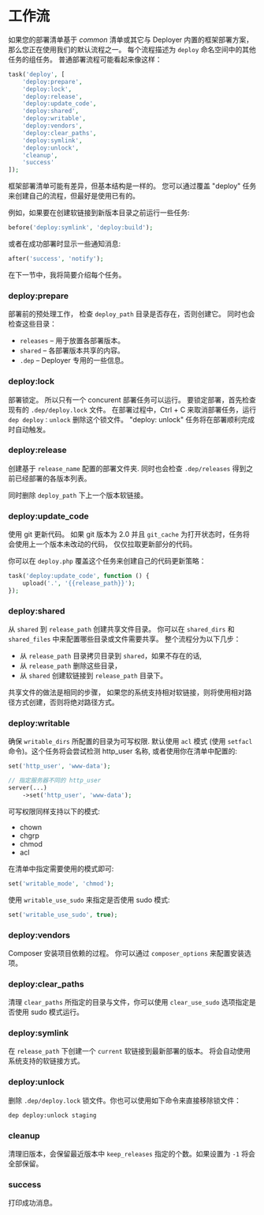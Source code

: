 # 工作流

如果您的部署清单基于 *common* 清单或其它与 Deployer 内置的框架部署方案，那么您正在使用我们的默认流程之一。
每个流程描述为 `deploy` 命名空间中的其他任务的组任务。 普通部署流程可能看起来像这样：

```php
task('deploy', [
    'deploy:prepare',
    'deploy:lock',
    'deploy:release',
    'deploy:update_code',
    'deploy:shared',
    'deploy:writable',
    'deploy:vendors',
    'deploy:clear_paths',
    'deploy:symlink',
    'deploy:unlock',
    'cleanup',
    'success'
]);
```

框架部署清单可能有差异，但基本结构是一样的。 您可以通过覆盖 "deploy" 任务来创建自己的流程，但最好是使用已有的。

例如，如果要在创建软链接到新版本目录之前运行一些任务:

```php
before('deploy:symlink', 'deploy:build');
```

或者在成功部署时显示一些通知消息:

```php
after('success', 'notify');
```

在下一节中，我将简要介绍每个任务。

### deploy:prepare

部署前的预处理工作， 检查 `deploy_path` 目录是否存在，否则创建它。 同时也会检查这些目录：

* `releases` – 用于放置各部署版本。
* `shared` – 各部署版本共享的内容。
* `.dep` – Deployer 专用的一些信息。

### deploy:lock

部署锁定。 所以只有一个 concurent 部署任务可以运行。 要锁定部署，首先检查现有的 `.dep/deploy.lock` 文件。 在部署过程中，Ctrl + C 来取消部署任务，运行 `dep deploy：unlock` 删除这个锁文件。 "deploy: unlock" 任务将在部署顺利完成时自动触发。

### deploy:release

创建基于 `release_name` 配置的部署文件夹. 同时也会检查 `.dep/releases` 得到之前已经部署的各版本列表。

同时删除 `deploy_path` 下上一个版本软链接。

### deploy:update_code

使用 git 更新代码。 如果 git 版本为 2.0 并且 `git_cache` 为打开状态时，任务将会使用上一个版本未改动的代码， 仅仅拉取更新部分的代码。

你可以在 `deploy.php` 覆盖这个任务来创建自己的代码更新策略：

```php
task('deploy:update_code', function () {
    upload('.', '{{release_path}}');
});
```

### deploy:shared

从 `shared` 到 `release_path` 创建共享文件目录。 你可以在 `shared_dirs` 和 `shared_files` 中来配置哪些目录或文件需要共享。 整个流程分为以下几步：

* 从 `release_path` 目录拷贝目录到 `shared`，如果不存在的话,
* 从 `release_path` 删除这些目录，
* 从 `shared` 创建软链接到 `release_path` 目录下。

共享文件的做法是相同的步骤， 如果您的系统支持相对软链接，则将使用相对路径方式创建，否则将绝对路径方式。

### deploy:writable

确保 `writable_dirs` 所配置的目录为可写权限. 默认使用 `acl` 模式 (使用 `setfacl` 命令)。这个任务将会尝试检测 http_user 名称, 或者使用你在清单中配置的:

```php
set('http_user', 'www-data');

// 指定服务器不同的 http_user
server(...)
    ->set('http_user', 'www-data');
```

可写权限同样支持以下的模式:

* chown
* chgrp
* chmod
* acl

在清单中指定需要使用的模式即可:

```php
set('writable_mode', 'chmod');
```

使用 `writable_use_sudo` 来指定是否使用 sudo 模式:

```php
set('writable_use_sudo', true);
```

### deploy:vendors

Composer 安装项目依赖的过程。 你可以通过 `composer_options` 来配置安装选项。

### deploy:clear_paths

清理 `clear_paths` 所指定的目录与文件，你可以使用 `clear_use_sudo` 选项指定是否使用 sudo 模式运行。

### deploy:symlink

在 `release_path` 下创建一个 `current` 软链接到最新部署的版本。 将会自动使用系统支持的软链接方式。

### deploy:unlock

删除 `.dep/deploy.lock` 锁文件。你也可以使用如下命令来直接移除锁文件：

```sh
dep deploy:unlock staging
```

### cleanup

清理旧版本，会保留最近版本中 `keep_releases` 指定的个数。如果设置为 `-1` 将会全部保留。

### success

打印成功消息。

